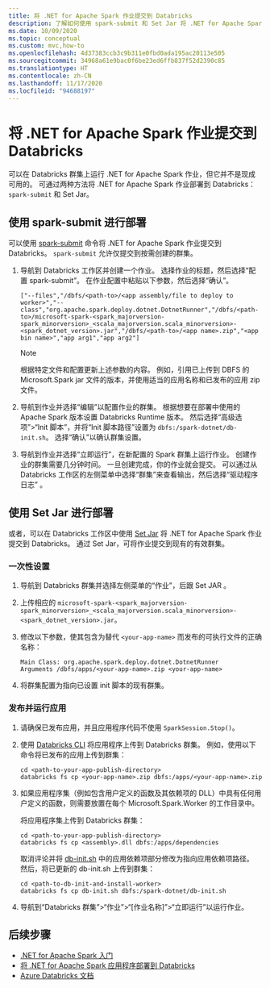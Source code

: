 ```yaml
---
title: 将 .NET for Apache Spark 作业提交到 Databricks
description: 了解如何使用 spark-submit 和 Set Jar 将 .NET for Apache Spark 作业提交到 Databricks。
ms.date: 10/09/2020
ms.topic: conceptual
ms.custom: mvc,how-to
ms.openlocfilehash: 4d37383ccb3c9b311e0fbd0ada195ac20113e505
ms.sourcegitcommit: 34968a61e9bac0f6be23ed6ffb837f52d2390c85
ms.translationtype: HT
ms.contentlocale: zh-CN
ms.lasthandoff: 11/17/2020
ms.locfileid: "94688197"
---
```

# <a name="submit-a-net-for-apache-spark-job-to-databricks"></a>将 .NET for Apache Spark 作业提交到 Databricks

可以在 Databricks 群集上运行 .NET for Apache Spark 作业，但它并不是现成可用的。 可通过两种方法将 .NET for Apache Spark 作业部署到 Databricks：`spark-submit` 和 Set Jar。

## <a name="deploy-using-spark-submit"></a>使用 spark-submit 进行部署

可以使用 [spark-submit](https://spark.apache.org/docs/latest/submitting-applications.html) 命令将 .NET for Apache Spark 作业提交到 Databricks。 `spark-submit` 允许仅提交到按需创建的群集。

1. 导航到 Databricks 工作区并创建一个作业。 选择作业的标题，然后选择“配置 spark-submit”。 在作业配置中粘贴以下参数，然后选择“确认”。

    ```
    ["--files","/dbfs/<path-to>/<app assembly/file to deploy to worker>","--class","org.apache.spark.deploy.dotnet.DotnetRunner","/dbfs/<path-to>/microsoft-spark-<spark_majorversion-spark_minorversion>_<scala_majorversion.scala_minorversion>-<spark_dotnet_version>.jar","/dbfs/<path-to>/<app name>.zip","<app bin name>","app arg1","app arg2"]
    ```

    > [!NOTE]
    > 根据特定文件和配置更新上述参数的内容。 例如，引用已上传到 DBFS 的 Microsoft.Spark jar 文件的版本，并使用适当的应用名称和已发布的应用 zip 文件。

2. 导航到作业并选择“编辑”以配置作业的群集。 根据想要在部署中使用的 Apache Spark 版本设置 Databricks Runtime 版本。 然后选择“高级选项”>“Init 脚本”，并将“Init 脚本路径”设置为 `dbfs:/spark-dotnet/db-init.sh`。 选择“确认”以确认群集设置。

3. 导航到作业并选择“立即运行”，在新配置的 Spark 群集上运行作业。 创建作业的群集需要几分钟时间。 一旦创建完成，你的作业就会提交。 可以通过从 Databricks 工作区的左侧菜单中选择“群集”来查看输出，然后选择“驱动程序日志” 。

## <a name="deploy-using-set-jar"></a>使用 Set Jar 进行部署

或者，可以在 Databricks 工作区中使用 [Set Jar](/azure/databricks/jobs#--create-a-job) 将 .NET for Apache Spark 作业提交到 Databricks。 通过 Set Jar，可将作业提交到现有的有效群集。

### <a name="one-time-setup"></a>一次性设置

1. 导航到 Databricks 群集并选择左侧菜单的“作业”，后跟 Set JAR 。

2. 上传相应的 `microsoft-spark-<spark_majorversion-spark_minorversion>_<scala_majorversion.scala_minorversion>-<spark_dotnet_version>.jar`。

3. 修改以下参数，使其包含为替代 `<your-app-name>` 而发布的可执行文件的正确名称：

    ```
    Main Class: org.apache.spark.deploy.dotnet.DotnetRunner
    Arguments /dbfs/apps/<your-app-name>.zip <your-app-name>
    ```

4. 将群集配置为指向已设置 init 脚本的现有群集。

### <a name="publish-and-run-your-app"></a>发布并运行应用

1. 请确保已发布应用，并且应用程序代码不使用 `SparkSession.Stop()`。

2. 使用 [Databricks CLI](/azure/databricks/dev-tools/databricks-cli) 将应用程序上传到 Databricks 群集。 例如，使用以下命令将已发布的应用上传到群集：

    ```console
    cd <path-to-your-app-publish-directory>
    databricks fs cp <your-app-name>.zip dbfs:/apps/<your-app-name>.zip
    ```

3. 如果应用程序集（例如包含用户定义的函数及其依赖项的 DLL）中具有任何用户定义的函数，则需要放置在每个 Microsoft.Spark.Worker 的工作目录中。

    将应用程序集上传到 Databricks 群集：

    ```console
    cd <path-to-your-app-publish-directory>
    databricks fs cp <assembly>.dll dbfs:/apps/dependencies
    ```

    取消评论并将 [db-init.sh](https://github.com/dotnet/spark/blob/master/deployment/db-init.sh) 中的应用依赖项部分修改为指向应用依赖项路径。 然后，将已更新的 db-init.sh 上传到群集：

    ```console
    cd <path-to-db-init-and-install-worker>
    databricks fs cp db-init.sh dbfs:/spark-dotnet/db-init.sh
    ```

4. 导航到“Databricks 群集”>“作业”>“[作业名称]”>“立即运行”以运行作业。

## <a name="next-steps"></a>后续步骤

* [.NET for Apache Spark 入门](../tutorials/get-started.md)
* [将 .NET for Apache Spark 应用程序部署到 Databricks](../tutorials/databricks-deployment.md)
* [Azure Databricks 文档](/azure/azure-databricks/)
